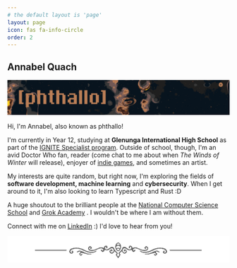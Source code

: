 ```yaml
---
# the default layout is 'page'
layout: page
icon: fas fa-info-circle
order: 2
---
```



## Annabel Quach
<img src ="/assets/img/dividers/header.png" alt="'[phthallo]' on a background of stars and planets">

Hi, I'm Annabel, also known as phthallo! 

I'm currently in Year 12, studying at **Glenunga International High School** as part of the [IGNITE Specialist program](https://gihs.sa.edu.au/specialist-programs/ignite/). 
Outside of school, though, I'm an avid Doctor Who fan, reader (come chat to me about when *The Winds of Winter* will release), enjoyer of <span data-bs-toggle="tooltip" data-bs-placement="top" data-bs-original-title="Mainly Celeste and Hollow Knight, though I have been enjoying some Rain World recently :3"><u>indie games</u></span>, and sometimes an artist. 


My interests are quite random, but right now, I'm exploring the fields of **software development, machine learning** and **cybersecurity**. When I get around to it, I'm also looking to learn Typescript and Rust :D

A huge shoutout to the <span data-bs-toggle="tooltip" data-bs-placement="top" data-bs-original-title="Melbourne '23 and Sydney '24!">brilliant people at the [National Computer Science School](https://groklearning.com/ncss/)</span> and [Grok Academy](https://groklearning.com/) . I wouldn't be where I am without them.  


Connect with me on [LinkedIn](https://linkedin.com/in/phthallo) :) I'd love to hear from you!

<img src = "/assets/img/dividers/hkmed.png" alt="A text divider from the game Hollow Knight">
